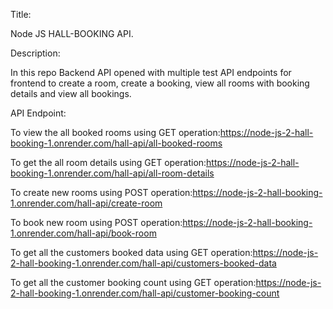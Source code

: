 Title:

   Node JS HALL-BOOKING API.

Description:
 
   In this repo Backend API opened with multiple test API endpoints for frontend to create a room, create a booking, view all rooms with booking details and view all bookings.

API Endpoint:

To view the all booked rooms using GET operation:https://node-js-2-hall-booking-1.onrender.com/hall-api/all-booked-rooms

To get the all room details using GET operation:https://node-js-2-hall-booking-1.onrender.com/hall-api/all-room-details

To create new rooms using POST operation:https://node-js-2-hall-booking-1.onrender.com/hall-api/create-room

To book new room using POST operation:https://node-js-2-hall-booking-1.onrender.com/hall-api/book-room

To get all the customers booked data using GET operation:https://node-js-2-hall-booking-1.onrender.com/hall-api/customers-booked-data

To get all the customer booking count using GET operation:https://node-js-2-hall-booking-1.onrender.com/hall-api/customer-booking-count


